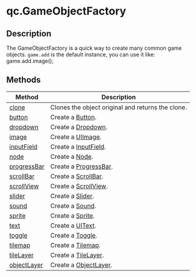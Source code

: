 # qc.GameObjectFactory

## Description
The GameObjectFactory is a quick way to create many common game objects. 
`game.add` is the default instance, you can use it like: game.add.image();

## Methods
| Method | Description |
| ------------ | -------------- |
| [clone](clone.md) | Clones the object original and returns the clone.   |
| [button](button.md) | Create a [Button](CButton.md). |
| [dropdown](dropdown.md) | Create a [Dropdown](CDropdown.md). |
| [image](image.md) | Create a [UIImage](CUIImage.md). |
| [inputField](inputField.md) | Create a [InputField](CInputField.md). |
| [node](node.md) | Create a [Node](CNode.md). |
| [progressBar](progressBar.md) | Create a [ProgressBar](CProgressBar.md). |
| [scrollBar](scrollBar.md) | Create a [ScrollBar](CScrollBar.md). |
| [scrollView](scrollView.md) | Create a [ScrollView](CScrollView.md). |
| [slider](slider.md) | Create a [Slider](CSlider.md). |
| [sound](sound.md) | Create a [Sound](CSound.md). |
| [sprite](sprite.md) | Create a [Sprite](CSprite.md). |
| [text](text.md) | Create a [UIText](CUIText.md). |
| [toggle](toggle.md) | Create a [Toggle](CToggle.md). |
| [tilemap](tilemap.md) | Create a [Tilemap](CTilemap.md). |
| [tileLayer](tileLayer.md) | Create a [TileLayer](CTileLayer.md). |
| [objectLayer](objectLayer.md) | Create a [ObjectLayer](CObjectLayer.md). |